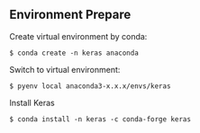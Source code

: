 ## Environment Prepare

Create virtual environment by conda:

    $ conda create -n keras anaconda

Switch to virtual environment:

    $ pyenv local anaconda3-x.x.x/envs/keras

Install Keras

    $ conda install -n keras -c conda-forge keras

